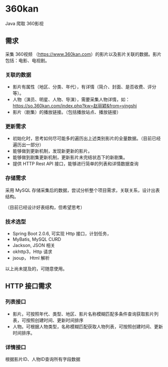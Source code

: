 # 360kan
Java 爬取 360影视

## 需求


采集 360视频 （<https://www.360kan.com>）的影片以及影片关联的数据。影片包括：电影、电视剧。

### 关联的数据


* 影片有属性（地区、分类、年代），有详情（简介、封面、是否收费、评分等）。
* 人物（演员、明星、人物、导演），需要采集人物详情，如：<https://so.360kan.com/index.php?kw=赵丽颖&from=yingshi>
* 影片（剧集）的播放链接。（包括播放站点、播放链接）


### 更新需求


* 初始化时，思考如何尽可能多的遍历出上述类别影片的全量数据。（目前已经遍历出一部分）
* 能够做到更新机制，发现新更新的影片。
* 能够做到剧集更新机制，更新影片未完结状态下的新剧集。
* 提供 HTTP Rest API 接口，能够进行简单的列表和详情数据查询


### 存储需求


采用 MySQL 存储采集后的数据，尝试分析整个项目需求，关联关系，设计出表结构。



（目前已经设计好表结构，但希望思考）



### 技术选型


* Spring Boot 2.0.6, 可实现 Http 接口，计划任务，
* MyBatis, MySQL CURD 
* Jackson,  JSON 相关
* okhttp3，Http 请求
* jsoup， Html 解析


以上尚未提及的，可随意使用。



## HTTP 接口需求


### 列表接口


* 影片。可按照年代、类型、地区、影片名称模糊匹配多条件查询获取影片列表，可按照创建时间、更新时间排序
* 人物。可根据人物类型，名称模糊匹配获取人物列表，可按照创建时间、更新时间排序。


### 详情接口


根据影片ID、人物ID查询所有字段数据